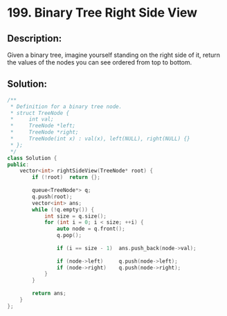 # 199. Binary Tree Right Side View

## Description:

Given a binary tree, imagine yourself standing on the right side of it, return the values of the nodes you can see ordered from top to bottom.

## Solution:

```c++
/**
 * Definition for a binary tree node.
 * struct TreeNode {
 *     int val;
 *     TreeNode *left;
 *     TreeNode *right;
 *     TreeNode(int x) : val(x), left(NULL), right(NULL) {}
 * };
 */
class Solution {
public:
    vector<int> rightSideView(TreeNode* root) {
        if (!root)  return {};
        
        queue<TreeNode*> q;
        q.push(root);
        vector<int> ans;
        while (!q.empty()) {
            int size = q.size();
            for (int i = 0; i < size; ++i) {
                auto node = q.front();
                q.pop();
                
                if (i == size - 1)  ans.push_back(node->val);
                
                if (node->left)     q.push(node->left);
                if (node->right)    q.push(node->right);
            }
        }
        
        return ans;
    }
};
```

<!-- remark：

-  -->
